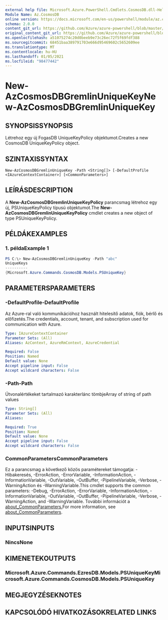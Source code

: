 ```yaml
---
external help file: Microsoft.Azure.PowerShell.Cmdlets.CosmosDB.dll-Help.xml
Module Name: Az.CosmosDB
online version: https://docs.microsoft.com/en-us/powershell/module/az.cosmosdb/new-azcosmosdbgremlinuniquekey
schema: 2.0.0
content_git_url: https://github.com/Azure/azure-powershell/blob/master/src/CosmosDB/CosmosDB/help/New-AzCosmosDBGremlinUniqueKey.md
original_content_git_url: https://github.com/Azure/azure-powershell/blob/master/src/CosmosDB/CosmosDB/help/New-AzCosmosDBGremlinUniqueKey.md
ms.openlocfilehash: a51075274c20d0beeb9e73c26ec72f5f69fdf388
ms.sourcegitcommit: 68451baa389791703e666d95469602c5652609ee
ms.translationtype: MT
ms.contentlocale: hu-HU
ms.lasthandoff: 01/05/2021
ms.locfileid: "98477442"
---
```

# <span data-ttu-id="c6aab-101">New-AzCosmosDBGremlinUniqueKey</span><span class="sxs-lookup"><span data-stu-id="c6aab-101">New-AzCosmosDBGremlinUniqueKey</span></span>

## <span data-ttu-id="c6aab-102">SYNOPSIS</span><span class="sxs-lookup"><span data-stu-id="c6aab-102">SYNOPSIS</span></span>
<span data-ttu-id="c6aab-103">Létrehoz egy új FogasDB UniqueKeyPolicy objektumot.</span><span class="sxs-lookup"><span data-stu-id="c6aab-103">Creates a new CosmosDB UniqueKeyPolicy object.</span></span>

## <span data-ttu-id="c6aab-104">SZINTAXIS</span><span class="sxs-lookup"><span data-stu-id="c6aab-104">SYNTAX</span></span>

```
New-AzCosmosDBGremlinUniqueKey -Path <String[]> [-DefaultProfile <IAzureContextContainer>] [<CommonParameters>]
```

## <span data-ttu-id="c6aab-105">LEÍRÁS</span><span class="sxs-lookup"><span data-stu-id="c6aab-105">DESCRIPTION</span></span>
<span data-ttu-id="c6aab-106">A **New-AzCosmosDBGremlinUniqueKeyPolicy** parancsmag létrehoz egy új, PSUniqueKeyPolicy típusú objektumot.</span><span class="sxs-lookup"><span data-stu-id="c6aab-106">The **New-AzCosmosDBGremlinUniqueKeyPolicy** cmdlet creates a new object of type PSUniqueKeyPolicy.</span></span>

## <span data-ttu-id="c6aab-107">PÉLDÁK</span><span class="sxs-lookup"><span data-stu-id="c6aab-107">EXAMPLES</span></span>

### <span data-ttu-id="c6aab-108">1. példa</span><span class="sxs-lookup"><span data-stu-id="c6aab-108">Example 1</span></span>
```powershell
PS C:\> New-AzCosmosDBGremlinUniqueKey -Path "abc"
UniqueKeys
----------
{Microsoft.Azure.Commands.CosmosDB.Models.PSUniqueKey}
```

## <span data-ttu-id="c6aab-109">PARAMETERS</span><span class="sxs-lookup"><span data-stu-id="c6aab-109">PARAMETERS</span></span>

### <span data-ttu-id="c6aab-110">-DefaultProfile</span><span class="sxs-lookup"><span data-stu-id="c6aab-110">-DefaultProfile</span></span>
<span data-ttu-id="c6aab-111">Az Azure-ral való kommunikációhoz használt hitelesítő adatok, fiók, bérlő és előfizetés.</span><span class="sxs-lookup"><span data-stu-id="c6aab-111">The credentials, account, tenant, and subscription used for communication with Azure.</span></span>

```yaml
Type: IAzureContextContainer
Parameter Sets: (All)
Aliases: AzContext, AzureRmContext, AzureCredential

Required: False
Position: Named
Default value: None
Accept pipeline input: False
Accept wildcard characters: False
```

### <span data-ttu-id="c6aab-112">-Path</span><span class="sxs-lookup"><span data-stu-id="c6aab-112">-Path</span></span>
<span data-ttu-id="c6aab-113">Útvonalértékeket tartalmazó karakterlánc tömbje</span><span class="sxs-lookup"><span data-stu-id="c6aab-113">Array of string of path values</span></span>

```yaml
Type: String[]
Parameter Sets: (All)
Aliases:

Required: True
Position: Named
Default value: None
Accept pipeline input: False
Accept wildcard characters: False
```

### <span data-ttu-id="c6aab-114">CommonParameters</span><span class="sxs-lookup"><span data-stu-id="c6aab-114">CommonParameters</span></span>
<span data-ttu-id="c6aab-115">Ez a parancsmag a következő közös paramétereket támogatja: -Hibakeresés, -ErrorAction, -ErrorVariable, -InformationAction, -InformationVariable, -OutVariable, -OutBuffer, -PipelineVariable, -Verbose, -WarningAction és -WarningVariable.</span><span class="sxs-lookup"><span data-stu-id="c6aab-115">This cmdlet supports the common parameters: -Debug, -ErrorAction, -ErrorVariable, -InformationAction, -InformationVariable, -OutVariable, -OutBuffer, -PipelineVariable, -Verbose, -WarningAction, and -WarningVariable.</span></span> <span data-ttu-id="c6aab-116">További információt a [about_CommonParameters.](http://go.microsoft.com/fwlink/?LinkID=113216)</span><span class="sxs-lookup"><span data-stu-id="c6aab-116">For more information, see [about_CommonParameters](http://go.microsoft.com/fwlink/?LinkID=113216).</span></span>

## <span data-ttu-id="c6aab-117">INPUTS</span><span class="sxs-lookup"><span data-stu-id="c6aab-117">INPUTS</span></span>

### <span data-ttu-id="c6aab-118">Nincs</span><span class="sxs-lookup"><span data-stu-id="c6aab-118">None</span></span>

## <span data-ttu-id="c6aab-119">KIMENETEK</span><span class="sxs-lookup"><span data-stu-id="c6aab-119">OUTPUTS</span></span>

### <span data-ttu-id="c6aab-120">Microsoft.Azure.Commands.EzresDB.Models.PSUniqueKey</span><span class="sxs-lookup"><span data-stu-id="c6aab-120">Microsoft.Azure.Commands.CosmosDB.Models.PSUniqueKey</span></span>

## <span data-ttu-id="c6aab-121">MEGJEGYZÉSEK</span><span class="sxs-lookup"><span data-stu-id="c6aab-121">NOTES</span></span>

## <span data-ttu-id="c6aab-122">KAPCSOLÓDÓ HIVATKOZÁSOK</span><span class="sxs-lookup"><span data-stu-id="c6aab-122">RELATED LINKS</span></span>

